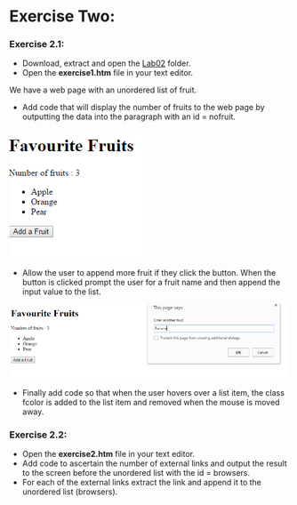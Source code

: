 # Exercise Two:

### Exercise 2.1:

- Download, extract and open the [Lab02](archives/lab02.zip) folder.
- Open the **exercise1.htm** file in your text editor.

We have a web page with an unordered list of fruit.

- Add code that will display the number of fruits to the web page by outputting the data into the paragraph with an id = nofruit.

![](img/p2ex1.png)

- Allow the user to append more fruit if they click the button. When the button is clicked prompt the user for a fruit name and then append the input value to the list.

![](img/p2ex1a.png)

- Finally add code so that when the user hovers over a list item, the class fcolor is added to the list item and removed when the mouse is moved away.


### Exercise 2.2:

- Open the **exercise2.htm** file in your text editor.
- Add code to ascertain the number of external links and output the result to the screen before the unordered list with the id = browsers.
- For each of the external links extract the link and append it to the unordered list (browsers).

